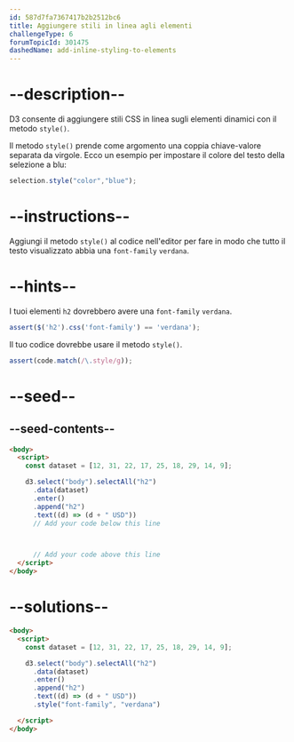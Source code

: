 ```yaml
---
id: 587d7fa7367417b2b2512bc6
title: Aggiungere stili in linea agli elementi
challengeType: 6
forumTopicId: 301475
dashedName: add-inline-styling-to-elements
---
```


# --description--

D3 consente di aggiungere stili CSS in linea sugli elementi dinamici con il metodo `style()`.

Il metodo `style()` prende come argomento una coppia chiave-valore separata da virgole. Ecco un esempio per impostare il colore del testo della selezione a blu:

```js
selection.style("color","blue");
```

# --instructions--

Aggiungi il metodo `style()` al codice nell'editor per fare in modo che tutto il testo visualizzato abbia una `font-family` `verdana`.

# --hints--

I tuoi elementi `h2` dovrebbero avere una `font-family` `verdana`.

```js
assert($('h2').css('font-family') == 'verdana');
```

Il tuo codice dovrebbe usare il metodo `style()`.

```js
assert(code.match(/\.style/g));
```

# --seed--

## --seed-contents--

```html
<body>
  <script>
    const dataset = [12, 31, 22, 17, 25, 18, 29, 14, 9];

    d3.select("body").selectAll("h2")
      .data(dataset)
      .enter()
      .append("h2")
      .text((d) => (d + " USD"))
      // Add your code below this line



      // Add your code above this line
  </script>
</body>
```

# --solutions--

```html
<body>
  <script>
    const dataset = [12, 31, 22, 17, 25, 18, 29, 14, 9];

    d3.select("body").selectAll("h2")
      .data(dataset)
      .enter()
      .append("h2")
      .text((d) => (d + " USD"))
      .style("font-family", "verdana")

  </script>
</body>
```
